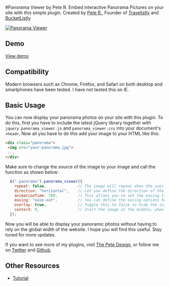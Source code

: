 #Panorama Viewer by Pete R.
Embed interactive Panorama Pictures on your site with this simple plugin.
Created by [Pete R.](http://www.thepetedesign.com), Founder of [Travelistly](http://www.Travelistly.com) and [BucketListly](http://www.bucketlistly.com)

[![Panorama Viewer](http://www.thepetedesign.com/images/panorama_viewer_image.png "Panorama Viewer")](http://www.thepetedesign.com/demos/panorama_viewer_demo.html)

## Demo
[View demo](http://www.thepetedesign.com/demos/panorama_viewer_demo.html)

## Compatibility
Modern browsers such as Chrome, Firefox, and Safari on both desktop and smartphones have been tested. I have not tested this on IE.

## Basic Usage
You can now display your panorama photos on your site with this plugin. To do this, first you have to include the latest jQuery library together with `jquery.panorama_viewer.js` and `panorama_viewer.css` into your document's `<head>`. Now all you have to do this add your image to your HTML like this:


````html
<div class="panorama">
 <img src="your-panorama.jpg">
 ...
</div>
````

Make sure to change the source of the image to your image and call the function as shown below:

````javascript
  $(".panorama").panorama_viewer({
    repeat: false,              // The image will repeat when the user scroll reach the bounding box. The default value is false.
    direction: "horizontal",    // Let you define the direction of the scroll. Acceptable values are "horizontal" and "vertical". The default value is horizontal
    animationTime: 700,         // This allows you to set the easing time when the image is being dragged. Set this to 0 to make it instant. The default value is 700.
    easing: "ease-out",         // You can define the easing options here. This option accepts CSS easing options. Available options are "ease", "linear", "ease-in", "ease-out", "ease-in-out", and "cubic-bezier(...))". The default value is "ease-out".
    overlay: true,              // Toggle this to false to hide the initial instruction overlay
    centerX: 0,                 // Start the image at the middle, when repeat is false. Set this to -1/4 of the image's width in pixels. The default value is 0.
  });
````

Now you will be able to display your panoramic photos without having to rely on the global width of the website. I hope you will find this useful. Stay tuned for more updates.

If you want to see more of my plugins, visit [The Pete Design](http://www.thepetedesign.com/#design), or follow me on [Twitter](http://www.twitter.com/peachananr) and [Github](http://www.github.com/peachananr).

## Other Resources
- [Tutorial](http://www.onextrapixel.com/2014/02/20/embed-an-interactive-panoramic-photo-with-jquery-panorama-viewer/)
